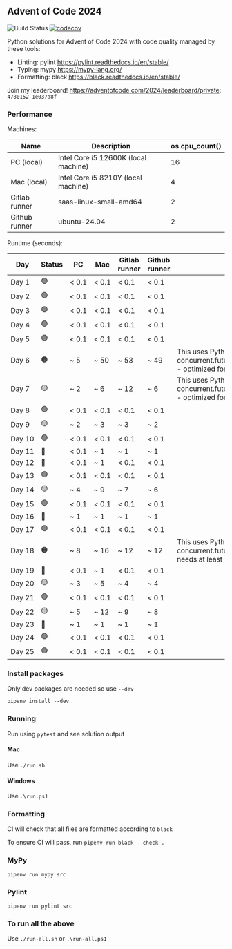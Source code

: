 ## Advent of Code 2024

![Build Status](https://github.com/masonpimentel/advent-of-code-2024/actions/workflows/ci.yml/badge.svg) [![codecov](https://codecov.io/gh/masonpimentel/advent-of-code-2024/branch/main/graph/badge.svg)](https://codecov.io/gh/masonpimentel/advent-of-code-2024/)

Python solutions for Advent of Code 2024 with code quality managed by these tools:

* Linting: pylint https://pylint.readthedocs.io/en/stable/
* Typing: mypy https://mypy-lang.org/
* Formatting: black https://black.readthedocs.io/en/stable/

Join my leaderboard! https://adventofcode.com/2024/leaderboard/private: `4780152-1e037a8f`

### Performance

Machines:

| Name | Description   | os.cpu_count() |
| --- | --- | --- |
| PC (local) | Intel Core i5 12600K (local machine)   | 16 |
| Mac (local) | Intel Core i5 8210Y (local machine) | 4 |
| Gitlab runner | saas-linux-small-amd64   | 2 |
| Github runner | ubuntu-24.04  | 2 |

Runtime (seconds):

| Day | Status | PC | Mac | Gitlab runner | Github runner | Notes |
| ----- | --- | --- | --- | --- | --- | --- |
| Day 1 | 🟢 | < 0.1 | < 0.1 | < 0.1 | < 0.1 | 
| Day 2 | 🟢 | < 0.1 | < 0.1 | < 0.1 | < 0.1 | 
| Day 3 | 🟢 | < 0.1 | < 0.1 | < 0.1 | < 0.1 | 
| Day 4 | 🟢 | < 0.1 | < 0.1 | < 0.1 | < 0.1 | 
| Day 5 | 🟢 | < 0.1 | < 0.1 | < 0.1 | < 0.1 | 
| Day 6 | 🟠 | ~ 5 | ~ 50 | ~ 53 | ~ 49 | This uses Python concurrent.futures.ProcessPoolExecutor - optimized for 16+ cores |
| Day 7 | 🟡 | ~ 2 | ~ 6 | ~ 12 | ~ 6 | This uses Python concurrent.futures.ProcessPoolExecutor - optimized for 16+ cores |
| Day 8 | 🟢 | < 0.1 | < 0.1 | < 0.1 | < 0.1 |
| Day 9 | 🟡 | ~ 2 | ~ 3 | ~ 3 | ~ 2 |
| Day 10 | 🟢 | < 0.1 | < 0.1 | < 0.1 | < 0.1 |
| Day 11 | 🔵 | < 0.1 | ~ 1 | ~ 1 | ~ 1 |
| Day 12 | 🔵 | < 0.1 | ~ 1 | < 0.1 | < 0.1 |
| Day 13 | 🟢 | < 0.1 | < 0.1 | < 0.1 | < 0.1 |
| Day 14 | 🟡 | ~ 4 | ~ 9 | ~ 7 | ~ 6 | |
| Day 15 | 🟢 | < 0.1 | < 0.1 | < 0.1 | < 0.1 | |
| Day 16 | 🔵 | ~ 1 | ~ 1 | ~ 1 | ~ 1 | |
| Day 17 | 🟢 | < 0.1 | < 0.1 | < 0.1 | < 0.1 | |
| Day 18 | 🟠 | ~ 8 | ~ 16 | ~ 12 | ~ 12 | This uses Python concurrent.futures.ProcessPoolExecutor, needs at least 2 cores |
| Day 19 | 🔵 | < 0.1 | ~ 1 | < 0.1 | < 0.1 | |
| Day 20 | 🟡 | ~ 3 | ~ 5 | ~ 4 | ~ 4 | |
| Day 21 | 🟢 | < 0.1 | < 0.1 | < 0.1 | < 0.1 | |
| Day 22 | 🟡 | ~ 5 | ~ 12 | ~ 9 | ~ 8 | |
| Day 23 | 🔵 | ~ 1 | ~ 1 | ~ 1 | ~ 1 | |
| Day 24 | 🟢 | < 0.1 | < 0.1 | < 0.1 | < 0.1 | |
| Day 25 | 🟢 | < 0.1 | < 0.1 | < 0.1 | < 0.1 | |

### Install packages

Only dev packages are needed so use `--dev`

`pipenv install --dev`

### Running

Run using `pytest` and see solution output

#### Mac

Use `./run.sh`

#### Windows

Use `.\run.ps1`

### Formatting

CI will check that all files are formatted according to `black`

To ensure CI will pass, run `pipenv run black --check .`

### MyPy

`pipenv run mypy src`

### Pylint

`pipenv run pylint src`

### To run all the above

Use `./run-all.sh` or `.\run-all.ps1`
